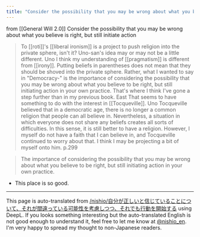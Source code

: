 ```yaml
---
title: "Consider the possibility that you may be wrong about what you believe is right, but still initiate action"
---
```


from  [[General Will 2.0]]
Consider the possibility that you may be wrong about what you believe is right, but still initiate action


> To [[roti]]'s [[liberal ironism]] is a project to push religion into the private sphere, isn't it? Uno-san's idea may or may not be a little different.
>  Uno I think my understanding of [[pragmatism]] is different from [[irony]]. Putting beliefs in parentheses does not mean that they should be shoved into the private sphere. Rather, what I wanted to say in "Democracy-" is the importance of considering the possibility that you may be wrong about what you believe to be right, but still initiating action in your own practice. That's where I think I've gone a step further than in my previous book.
>  East That seems to have something to do with the interest in [[Tocqueville]].
>  Uno Tocqueville believed that in a democratic age, there is no longer a common religion that people can all believe in. Nevertheless, a situation in which everyone does not share any beliefs creates all sorts of difficulties. In this sense, it is still better to have a religion. However, I myself do not have a faith that I can believe in, and Tocqueville continued to worry about that. I think I may be projecting a bit of myself onto him.
p.299

> The importance of considering the possibility that you may be wrong about what you believe to be right, but still initiating action in your own practice.
- This place is so good.


---
This page is auto-translated from [/nishio/自分が正しいと信じていることについて、それが間違っている可能性を考慮しつつ、それでも行動を開始する](https://scrapbox.io/nishio/自分が正しいと信じていることについて、それが間違っている可能性を考慮しつつ、それでも行動を開始する) using DeepL. If you looks something interesting but the auto-translated English is not good enough to understand it, feel free to let me know at [@nishio_en](https://twitter.com/nishio_en). I'm very happy to spread my thought to non-Japanese readers.